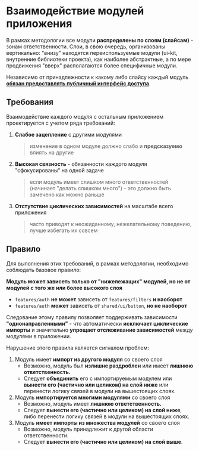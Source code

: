 # Взаимодействие модулей приложения

В рамках методологии все модули **распределены по слоям (слайсам)** - зонам ответственности. Слои, в свою очередь, организованы вертикально: "внизу" находятся переиспользуемые модули (ui-kit, внутренние библиотеки проекта), как наиболее абстрактные, а по мере продвижения "вверх" располагаются более специфичные модули. 

Независимо от принадлежности к какому либо слайсу каждый модуль [**обязан предоставлять публичный интерфейс доступа**](https://github.com/feature-sliced/wiki/blob/master/concepts/public-api.md).

## Требования

Взаимодействие каждого модуля с остальным приложением проектируется с учетом ряда требований:

1. **Слабое зацепление** с другими модулями
    > изменение в одном модуле должно слабо и **предсказуемо** влиять на другие
2. **Высокая связность** - обязанности каждого модуля "сфокусированы" на одной задаче
    > если модуль имеет слишком много ответственностей (начинает "делать слишком много") - это должно быть замечено как можно раньше
3. **Отстутствие циклических зависимостей** на масштабе всего приложения
    > часто приводят к неожиданному, нежелательному поведению, лучше избегать их совсем
 
 ## Правило

Для выполнения этих требований, в рамках методологии, необходимо соблюдать базовое правило:

**Модуль может зависеть только от "нижележащих" модулей, но не от модулей с того же или более высокого слоя**

  - `features/auth` **не может** зависеть от `features/filters` **и наоборот**
  - `features/auth` **может** зависеть от `shared/ui/button`, **но не наоборот**

Следование этому правилу позволяет поддерживать зависимости **"однонаправленными"** - что автоматически **исключает циклические импорты** и значительно **упрощает отслеживание зависимостей** между модулями в приложении.

<!-- 
TODO После накопления опыта работы с методологией сделать этот блок более подробным
-->
Нарушение этого правила является сигналом проблем:

1. Модуль имеет **импорт из другого модуля** со своего слоя
    - Возможно, модуль был **излишне раздроблен** или имеет **лишнюю ответственность.**
    - Следует **объединить** его с импортируемым модулем или **вынести его (частично или целиком) на слой ниже** или перенести логику связей в модули на вышестоящих слоях.
1. Модуль **импортируется многими модулями** со своего слоя
    - Возможно, модуль имеет **лишнюю ответственность.**
    - Следует **вынести его (частично или целиком) на слой ниже**, либо перенести логику связей в модули на вышестоящих слоях.
1. Модуль **имеет импорты из множества модулей** со своего слоя
    - Возможно, модуль принадлежит к другой области ответственности.
    - Следует **вынести его (частично или целиком) на слой выше**.
